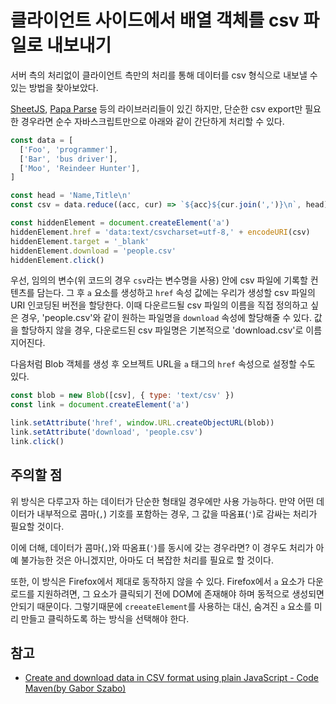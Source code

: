 # 클라이언트 사이드에서 배열 객체를 csv 파일로 내보내기

서버 측의 처리없이 클라이언트 측만의 처리를 통해 데이터를 csv 형식으로 내보낼 수 있는 방법을 찾아보았다.

[SheetJS](https://sheetjs.com/), [Papa Parse](https://www.papaparse.com/) 등의 라이브러리들이 있긴 하지만, 단순한 csv export만 필요한 경우라면 순수 자바스크립트만으로 아래와 같이 간단하게 처리할 수 있다.

```javascript
const data = [
  ['Foo', 'programmer'],
  ['Bar', 'bus driver'],
  ['Moo', 'Reindeer Hunter'],
]

const head = 'Name,Title\n'
const csv = data.reduce((acc, cur) => `${acc}${cur.join(',')}\n`, head)

const hiddenElement = document.createElement('a')
hiddenElement.href = 'data:text/csvcharset=utf-8,' + encodeURI(csv)
hiddenElement.target = '_blank'
hiddenElement.download = 'people.csv'
hiddenElement.click()
```

우선, 임의의 변수(위 코드의 경우 `csv`라는 변수명을 사용) 안에 csv 파일에 기록할 컨텐츠를 담는다. 그 후 `a` 요소를 생성하고 `href` 속성 값에는 우리가 생성할 csv 파일의 URI 인코딩된 버전을 할당한다. 이때 다운르드될 csv 파일의 이름을 직접 정의하고 싶은 경우, 'people.csv'와 같이 원하는 파일명을 `download` 속성에 할당해줄 수 있다. 값을 할당하지 않을 경우, 다운로드된 csv 파일명은 기본적으로 'download.csv'로 이름지어진다.

다음처럼 Blob 객체를 생성 후 오브젝트 URL을 `a` 태그의 `href` 속성으로 설정할 수도 있다.

```javascript
const blob = new Blob([csv], { type: 'text/csv' })
const link = document.createElement('a')

link.setAttribute('href', window.URL.createObjectURL(blob))
link.setAttribute('download', 'people.csv')
link.click()
```

## 주의할 점

위 방식은 다루고자 하는 데이터가 단순한 형태일 경우에만 사용 가능하다. 만약 어떤 데이터가 내부적으로 콤마(`,`) 기호를 포함하는 경우, 그 값을 따옴표(`'`)로 감싸는 처리가 필요할 것이다. 

이에 더해, 데이터가 콤마(`,`)와 따옴표(`'`)를 동시에 갖는 경우라면? 이 경우도 처리가 아예 불가능한 것은 아니겠지만, 아마도 더 복잡한 처리를 필요로 할 것이다.

또한, 이 방식은 Firefox에서 제대로 동작하지 않을 수 있다. Firefox에서 `a` 요소가 다운로드를 지원하려면, 그 요소가 클릭되기 전에 DOM에 존재해야 하며 동적으로 생성되면 안되기 때문이다. 그렇기때문에 `creeateElement`를 사용하는 대신, 숨겨진 `a` 요소를 미리 만들고 클릭하도록 하는 방식을 선택해야 한다.

## 참고

* [Create and download data in CSV format using plain JavaScript - Code Maven(by Gabor Szabo)](https://code-maven.com/create-and-download-csv-with-javascript)
